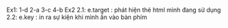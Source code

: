 Ex1:
1-d
2-a
3-c
4-b
Ex2
2.1:
e.target : phát hiện thẻ html mình đang sử dụng
2.2:
e.key : in ra sự kiện khi mình ấn vào bàn phím
